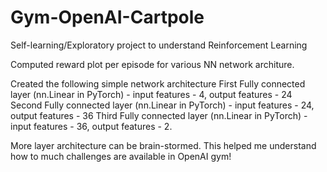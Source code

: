 # Gym-OpenAI-Cartpole

Self-learning/Exploratory project to understand Reinforcement Learning

Computed reward plot per episode for various NN network architure.

Created the following simple network architecture
First Fully connected layer (nn.Linear in PyTorch) - input features - 4, output features - 24
Second Fully connected layer (nn.Linear in PyTorch) - input features - 24, output features - 36
Third Fully connected layer (nn.Linear in PyTorch) - input features - 36, output features - 2.

More layer architecture can be brain-stormed. 
This helped me understand how to much challenges are available in OpenAI gym!
